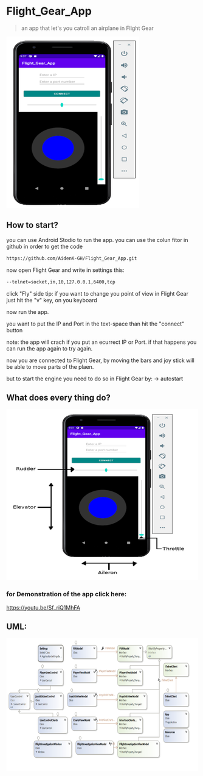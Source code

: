 # Flight_Gear_App
> an app that let's you catroll an airplane in Flight Gear

<img src = "https://github.com/AidenK-GH/Flight_Gear_App/blob/master/the_app.png" width="350" height="450"></br>

## How to start?
you can use Android Stodio to run the app.
you can use the colun fitor in github in order to get the code
```sh 
https://github.com/AidenK-GH/Flight_Gear_App.git
```
now open Flight Gear and write in settings this:
```sh
--telnet=socket,in,10,127.0.0.1,6400,tcp
```
click "Fly"
side tip: if you want to change you point of view in Flight Gear just hit the "v" key, on you keyboard

now run the app.

you want to put the IP and Port in the text-space than hit the "connect" button

note: the app will crach if you put an ecurrect IP or Port. if that happens you can run the app again to try again.

now you are connected to Flight Gear, by moving the bars and joy stick will be able to move parts of the plaen.

but to start the engine you need to do so in Flight Gear by:
 -> autostart
 
## What does every thing do?
<img src = "https://github.com/AidenK-GH/Flight_Gear_App/blob/master/whatDoesItDo.png" width="600" height="450"></br>

### for Demonstration  of the app click here:
https://youtu.be/Sf_riQ1MhFA

## UML:
<img src = "https://github.com/Daviddor95/Flight-investigation-application/blob/master/PicturesForREADME/Uml.png" width="650" height="350"></br>
